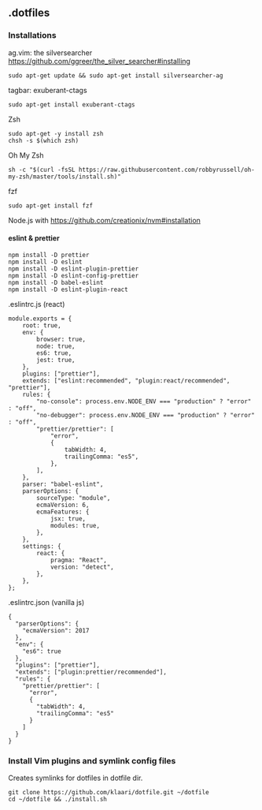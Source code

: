 ## .dotfiles

### Installations

ag.vim: the silversearcher https://github.com/ggreer/the_silver_searcher#installing

    sudo apt-get update && sudo apt-get install silversearcher-ag

tagbar: exuberant-ctags

    sudo apt-get install exuberant-ctags

Zsh

    sudo apt-get -y install zsh
    chsh -s $(which zsh)

Oh My Zsh

    sh -c "$(curl -fsSL https://raw.githubusercontent.com/robbyrussell/oh-my-zsh/master/tools/install.sh)"

fzf

    sudo apt-get install fzf

Node.js with https://github.com/creationix/nvm#installation

#### eslint & prettier

    npm install -D prettier
    npm install -D eslint
    npm install -D eslint-plugin-prettier
    npm install -D eslint-config-prettier
    npm install -D babel-eslint
    npm install -D eslint-plugin-react

.eslintrc.js (react)
```
module.exports = {
    root: true,
    env: {
        browser: true,
        node: true,
        es6: true,
        jest: true,
    },
    plugins: ["prettier"],
    extends: ["eslint:recommended", "plugin:react/recommended", "prettier"],
    rules: {
        "no-console": process.env.NODE_ENV === "production" ? "error" : "off",
        "no-debugger": process.env.NODE_ENV === "production" ? "error" : "off",
        "prettier/prettier": [
            "error",
            {
                tabWidth: 4,
                trailingComma: "es5",
            },
        ],
    },
    parser: "babel-eslint",
    parserOptions: {
        sourceType: "module",
        ecmaVersion: 6,
        ecmaFeatures: {
            jsx: true,
            modules: true,
        },
    },
    settings: {
        react: {
            pragma: "React",
            version: "detect",
        },
    },
};
```

.eslintrc.json (vanilla js)
```
{
  "parserOptions": {
    "ecmaVersion": 2017
  },
  "env": {
    "es6": true
  },
  "plugins": ["prettier"],
  "extends": ["plugin:prettier/recommended"],
  "rules": {
    "prettier/prettier": [
      "error",
      {
        "tabWidth": 4,
        "trailingComma": "es5"
      }
    ]
  }
}
```


### Install Vim plugins and symlink config files

Creates symlinks for dotfiles in dotfile dir.

    git clone https://github.com/klaari/dotfile.git ~/dotfile
    cd ~/dotfile && ./install.sh
